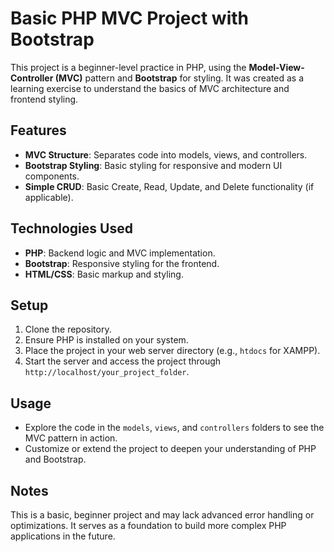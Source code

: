 # Basic PHP MVC Project with Bootstrap

This project is a beginner-level practice in PHP, using the **Model-View-Controller (MVC)** pattern and **Bootstrap** for styling. It was created as a learning exercise to understand the basics of MVC architecture and frontend styling.

## Features
- **MVC Structure**: Separates code into models, views, and controllers.
- **Bootstrap Styling**: Basic styling for responsive and modern UI components.
- **Simple CRUD**: Basic Create, Read, Update, and Delete functionality (if applicable).

## Technologies Used
- **PHP**: Backend logic and MVC implementation.
- **Bootstrap**: Responsive styling for the frontend.
- **HTML/CSS**: Basic markup and styling.

## Setup
1. Clone the repository.
2. Ensure PHP is installed on your system.
3. Place the project in your web server directory (e.g., `htdocs` for XAMPP).
4. Start the server and access the project through `http://localhost/your_project_folder`.

## Usage
- Explore the code in the `models`, `views`, and `controllers` folders to see the MVC pattern in action.
- Customize or extend the project to deepen your understanding of PHP and Bootstrap.

## Notes
This is a basic, beginner project and may lack advanced error handling or optimizations. It serves as a foundation to build more complex PHP applications in the future.
